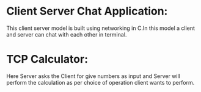 # Client Server Chat Application:

This client server model is built using networking in C.In this model a client and server can chat with each other in terminal.

# TCP Calculator:

Here Server asks the Client for give numbers as input and Server will perform the calculation as per choice of operation client wants to perform.
